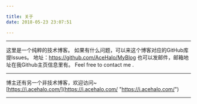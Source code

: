 ```yaml
---

title: 关于
date: 2018-05-23 23:07:51

---
```



----------

这里是一个纯粹的技术博客。
如果有什么问题，可以来这个博客对应的GitHub库提Issues。
地址：https://github.com/AceHalo/MyBlog
也可以发邮件，邮箱地址在我Github主页信息里有。
Feel free to contact me .

----------

博主还有另一个非技术博客，欢迎访问~  
[https://i.acehalo.com/](https://i.acehalo.com/ "https://i.acehalo.com/")

----------